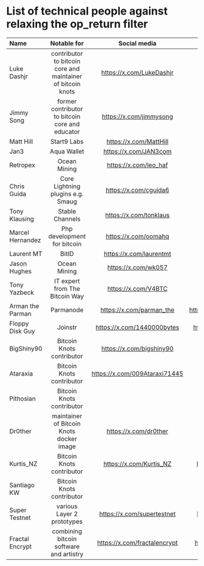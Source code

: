 # List of technical people against relaxing the op_return filter

| Name | Notable for | Social media | Github | Count |
| :------- | :-------: | :------: | :-------: | -------: |
| Luke Dashjr  | contributor to bitcoin core and maintainer of bitcoin knots  | https://x.com/LukeDashjr  | https://github.com/luke-jr  | 1 |
| Jimmy Song | former contributor to bitcoin core and educator | https://x.com/jimmysong | https://github.com/jimmysong | 2 |
| Matt Hill | Start9 Labs | https://x.com/MattHill | https://github.com/MattDHill | 3 |
| Jan3 | Aqua Wallet | https://x.com/JAN3com | | 4 |
| Retropex | Ocean Mining | https://x.com/leo_haf | https://github.com/retropex | 5 |
| Chris Guida | Core Lightning plugins e.g. Smaug | https://x.com/cguida6 | https://github.com/chrisguida | 6 |
| Tony Klausing | Stable Channels | https://x.com/tonklaus | https://github.com/toneloc | 7 |
| Marcel Hernandez | Php development for bitcoin | https://x.com/oomahq | https://github.com/1ma | 8 |
| Laurent MT | BitID | https://x.com/laurentmt | https://github.com/LaurentMT | 9 |
| Jason Hughes | Ocean Mining | https://x.com/wk057 | | 10 |
| Tony Yazbeck | IT expert from The Bitcoin Way | https://x.com/V4BTC | | 11 |
| Arman the Parman | Parmanode | https://x.com/parman_the | https://github.com/ArmanTheParman | 12 |
| Floppy Disk Guy | Joinstr | https://x.com/1440000bytes | https://github.com/1440000bytes | 13 |
| BigShiny90 | Bitcoin Knots contributor | https://x.com/bigshiny90 | https://github.com/bigshiny90 | 14 |
| Ataraxia | Bitcoin Knots contributor | https://x.com/009Ataraxi71445 | https://github.com/ataraxia009 | 15 |
| Pithosian | Bitcoin Knots contributor | | https://github.com/pithosian | 16 |
| Dr0ther | maintainer of Bitcoin Knots docker image | https://x.com/dr0ther | https://github.com/dr0ther | 17 |
| Kurtis_NZ | Bitcoin Knots contributor | https://x.com/Kurtis_NZ | https://github.com/KurtisStirling | 18 |
| Santiago KW | Bitcoin Knots contributor | | https://github.com/kwsantiago | 19 |
| Super Testnet | various Layer 2 prototypes | https://x.com/supertestnet | https://github.com/supertestnet | 20 |
| Fractal Encrypt | combining bitcoin software and artistry | https://x.com/fractalencrypt | https://github.com/fractalencrypt | 21 |
